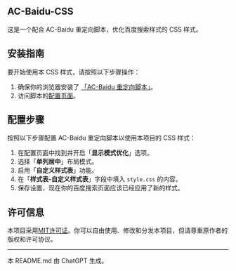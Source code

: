 ## AC-Baidu-CSS
这是一个配合 AC-Baidu 重定向脚本，优化百度搜索样式的 CSS 样式。

## 安装指南

要开始使用本 CSS 样式，请按照以下步骤操作：

1. 确保你的浏览器安装了 [「AC-Baidu 重定向脚本」](https://ac-Baidu.90dao.com/)。
2. 访问脚本的[配置页面](https://ac-baidu.90dao.com/pages/custom/#baidu)。

## 配置步骤

按照以下步骤配置 AC-Baidu 重定向脚本以使用本项目的 CSS 样式：

1. 在配置页面中找到并开启「**显示模式优化**」选项。
2. 选择「**单列居中**」布局模式。
3. 启用「**自定义样式表**」功能。
4. 在「**样式表-自定义样式表**」字段中填入 `style.css` 的内容。
5. 保存设置，现在你的百度搜索页面应该已经应用了新的样式。

## 许可信息
本项目采用[MIT许可证](LICENSE)。你可以自由使用、修改和分发本项目，但请尊重原作者的版权和许可协议。

---

本 README.md 由 ChatGPT 生成。